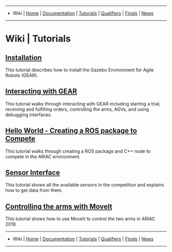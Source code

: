 -------------------------------------------------
- Wiki | [Home](../README.md) | [Documentation](documentation.md) | [Tutorials](tutorials.md) | [Qualifiers](qualifier.md) | [Finals](finals.md) | [News](updates.md)
-------------------------------------------------

# Wiki | Tutorials

## [Installation](tutorials/building_from_source.md)

This tutorial describes how to install the Gazebo Environment for Agile Robots (GEAR).

## [Interacting with GEAR](tutorials/gear_interface.md)

This tutorial walks through interacting with GEAR including starting a trial, receiving and fulfilling orders, controlling the arms, AGVs, and using debugging interfaces.

## [Hello World - Creating a ROS package to Compete](tutorials/hello_world.md)

This tutorial walks through creating a ROS package and C++ node to compete in the ARIAC environment.

## [Sensor Interface](tutorials/sensor_interface.md)

This tutorial shows all the available sensors in the competition and explains how to get data from them.

## [Controlling the arms with MoveIt](tutorials/moveit_interface.md)

This tutorial shows how to use MoveIt to control the two arms in ARIAC 2019.

-------------------------------------------------
- Wiki | [Home](../README.md) | [Documentation](documentation.md) | [Tutorials](tutorials.md) | [Qualifiers](qualifier.md) | [Finals](finals.md) | [News](updates.md)
-------------------------------------------------

